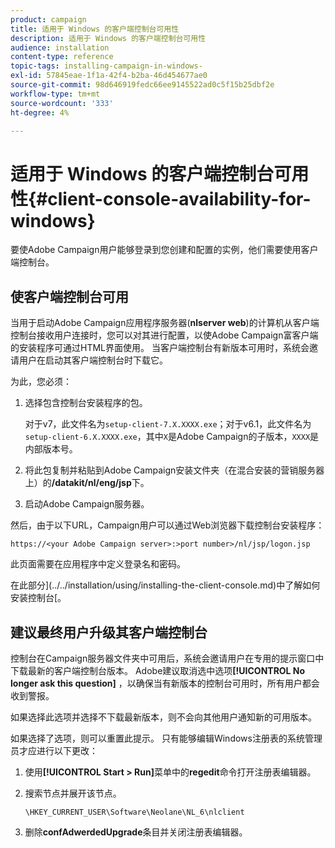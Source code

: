 ```yaml
---
product: campaign
title: 适用于 Windows 的客户端控制台可用性
description: 适用于 Windows 的客户端控制台可用性
audience: installation
content-type: reference
topic-tags: installing-campaign-in-windows-
exl-id: 57845eae-1f1a-42f4-b2ba-46d454677ae0
source-git-commit: 98d646919fedc66ee9145522ad0c5f15b25dbf2e
workflow-type: tm+mt
source-wordcount: '333'
ht-degree: 4%

---
```


# 适用于 Windows 的客户端控制台可用性{#client-console-availability-for-windows}

要使Adobe Campaign用户能够登录到您创建和配置的实例，他们需要使用客户端控制台。

## 使客户端控制台可用

当用于启动Adobe Campaign应用程序服务器(**nlserver web**)的计算机从客户端控制台接收用户连接时，您可以对其进行配置，以使Adobe Campaign富客户端的安装程序可通过HTML界面使用。 当客户端控制台有新版本可用时，系统会邀请用户在启动其客户端控制台时下载它。

为此，您必须：

1. 选择包含控制台安装程序的包。

   对于v7，此文件名为`setup-client-7.X.XXXX.exe`；对于v6.1，此文件名为`setup-client-6.X.XXXX.exe`，其中`X`是Adobe Campaign的子版本，`XXXX`是内部版本号。

1. 将此包复制并粘贴到Adobe Campaign安装文件夹（在混合安装的营销服务器上）的&#x200B;**/datakit/nl/eng/jsp**&#x200B;下。
1. 启动Adobe Campaign服务器。

然后，由于以下URL，Campaign用户可以通过Web浏览器下载控制台安装程序：

```
https://<your Adobe Campaign server>:>port number>/nl/jsp/logon.jsp
```

此页面需要在应用程序中定义登录名和密码。

在此部分](../../installation/using/installing-the-client-console.md)中了解如何安装控制台[。

## 建议最终用户升级其客户端控制台

控制台在Campaign服务器文件夹中可用后，系统会邀请用户在专用的提示窗口中下载最新的客户端控制台版本。 Adobe建议取消选中选项&#x200B;**[!UICONTROL No longer ask this question]** ，以确保当有新版本的控制台可用时，所有用户都会收到警报。

如果选择此选项并选择不下载最新版本，则不会向其他用户通知新的可用版本。

如果选择了选项，则可以重置此提示。 只有能够编辑Windows注册表的系统管理员才应进行以下更改：

1. 使用&#x200B;**[!UICONTROL Start > Run]**&#x200B;菜单中的&#x200B;**regedit**&#x200B;命令打开注册表编辑器。
1. 搜索节点并展开该节点。

   ```
   \HKEY_CURRENT_USER\Software\Neolane\NL_6\nlclient
   ```

1. 删除&#x200B;**confAdwerdedUpgrade**&#x200B;条目并关闭注册表编辑器。
